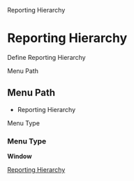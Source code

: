 
Reporting Hierarchy
# Reporting Hierarchy


Define Reporting Hierarchy

Menu Path
## Menu Path



- Reporting Hierarchy

Menu Type
### Menu Type

**Window**


[Reporting Hierarchy](functional-guide/window/window-reporting-hierarchy.md)
